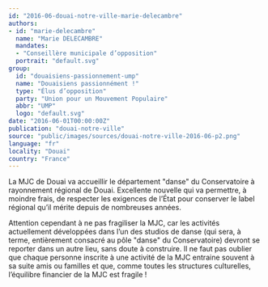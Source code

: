 ```yaml
---
id: "2016-06-douai-notre-ville-marie-delecambre"
authors:
- id: "marie-delecambre"
  name: "Marie DELECAMBRE"
  mandates: 
  - "Conseillère municipale d’opposition"
  portrait: "default.svg"
group:
  id: "douaisiens-passionnement-ump"
  name: "Douaisiens passionnément !"
  type: "Élus d’opposition"
  party: "Union pour un Mouvement Populaire"
  abbr: "UMP"
  logo: "default.svg"
date: "2016-06-01T00:00:00Z"
publication: "douai-notre-ville"
source: "public/images/sources/douai-notre-ville-2016-06-p2.png"
language: "fr"
locality: "Douai"
country: "France"
---
```


La MJC de Douai va accueillir le département "danse" du Conservatoire à rayonnement régional de Douai. Excellente nouvelle qui va permettre, à moindre frais, de respecter les exigences de l’État pour conserver le label régional qu’il mérite depuis de nombreuses années.

Attention cependant à ne pas fragiliser la MJC, car les activités actuellement développées dans l’un des studios de danse (qui sera, à terme, entièrement  consacré au pôle "danse" du Conservatoire) devront se reporter dans un autre lieu, sans doute à construire. Il ne faut pas oublier que chaque personne inscrite à une activité de la MJC entraine souvent à sa suite amis ou familles et que, comme toutes les structures culturelles, l’équilibre financier de la MJC est fragile !
